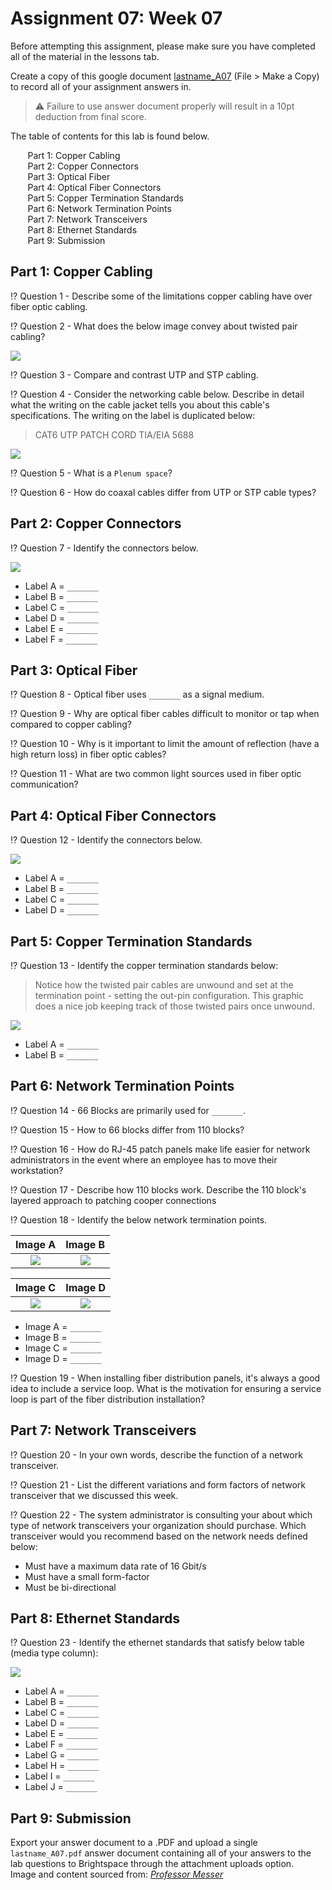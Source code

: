 # Assignment 07: Week 07

Before attempting this assignment, please make sure you have completed all of the material in the lessons tab. 

Create a copy of this google document [lastname_A07](https://docs.google.com/document/d/12d7pPWSDwo9QFtv23kcYVZBg5g1XVU_t7FvBHWTRyGw/edit?usp=sharing) (File > Make a Copy) to record all of your assignment answers in.

> :warning: Failure to use answer document properly will result in a 10pt deduction from final score.

The table of contents for this lab is found below.

&nbsp;&nbsp;&nbsp;&nbsp;&nbsp;&nbsp; Part 1: Copper Cabling <br>
&nbsp;&nbsp;&nbsp;&nbsp;&nbsp;&nbsp; Part 2: Copper Connectors <br>
&nbsp;&nbsp;&nbsp;&nbsp;&nbsp;&nbsp; Part 3: Optical Fiber <br>
&nbsp;&nbsp;&nbsp;&nbsp;&nbsp;&nbsp; Part 4: Optical Fiber Connectors <br>
&nbsp;&nbsp;&nbsp;&nbsp;&nbsp;&nbsp; Part 5: Copper Termination Standards <br>
&nbsp;&nbsp;&nbsp;&nbsp;&nbsp;&nbsp; Part 6: Network Termination Points <br>
&nbsp;&nbsp;&nbsp;&nbsp;&nbsp;&nbsp; Part 7: Network Transceivers <br>
&nbsp;&nbsp;&nbsp;&nbsp;&nbsp;&nbsp; Part 8: Ethernet Standards <br>
&nbsp;&nbsp;&nbsp;&nbsp;&nbsp;&nbsp; Part 9: Submission <br>

## Part 1: Copper Cabling

:interrobang: Question 1 - Describe some of the limitations copper cabling have over fiber optic cabling. <br>

:interrobang: Question 2 - What does the below image convey about twisted pair cabling? <br>

<img src="images/fig1.png">

:interrobang: Question 3 - Compare and contrast UTP and STP cabling.  <br>

:interrobang: Question 4 - Consider the networking cable below. Describe in detail what the writing on the cable jacket tells you about this cable's specifications. The writing on the label is duplicated below: <br>

> CAT6 UTP PATCH CORD TIA/EIA 5688

<img src="images/fig2.png">

:interrobang: Question 5 - What is a `Plenum space`? <br>

:interrobang: Question 6 - How do coaxal cables differ from UTP or STP cable types?<br>

## Part 2: Copper Connectors

:interrobang: Question 7 - Identify the connectors below. <br>

<img src="images/fig3.png">

* Label A = `_______` <br>
* Label B = `_______` <br>
* Label C = `_______` <br>
* Label D = `_______` <br>
* Label E = `_______` <br>
* Label F = `_______` <br>

## Part 3: Optical Fiber

:interrobang: Question 8 - Optical fiber uses `_______`  as a signal medium. <br>

:interrobang: Question 9 - Why are optical fiber cables difficult to monitor or tap when compared to copper cabling? <br>

:interrobang: Question 10 - Why is it important to limit the amount of reflection (have a high return loss) in fiber optic cables? <br>

:interrobang: Question 11 - What are two common light sources used in fiber optic communication? <br>

## Part 4: Optical Fiber Connectors

:interrobang: Question 12 - Identify the connectors below. <br>

<img src="images/fig4.png">

* Label A = `_______` <br>
* Label B = `_______` <br>
* Label C = `_______` <br>
* Label D = `_______` <br>

## Part 5: Copper Termination Standards

:interrobang: Question 13 - Identify the copper termination standards below: <br>

> Notice how the twisted pair cables are unwound and set at the termination point - setting the out-pin configuration. This graphic does a nice job keeping track of those twisted pairs once unwound.

<img src="images/fig5.png">

* Label A = `_______` <br>
* Label B = `_______` <br>

## Part 6: Network Termination Points

:interrobang: Question 14 - 66 Blocks are primarily used for `_______`. <br>

:interrobang: Question 15 - How to 66 blocks differ from 110 blocks? <br>

:interrobang: Question 16 - How do RJ-45 patch panels make life easier for network administrators in the event where an employee has to move their workstation? <br>

:interrobang: Question 17 - Describe how 110 blocks work. Describe the 110 block's layered approach to patching cooper connections <br>

:interrobang: Question 18 - Identify the below network termination points. <br>

| Image A             |  Image B |
:-------------------------:|:-------------------------:
![](images/fig6.jpg)  |  ![](images/fig7.png)

| Image C             |  Image D |
:-------------------------:|:-------------------------:
![](images/fig8.png)  |  ![](images/fig9.jpg)



* Image A = `_______` <br>
* Image B = `_______` <br>
* Image C = `_______` <br>
* Image D = `_______` <br>

:interrobang: Question 19 - When installing fiber distribution panels, it's always a good idea to include a service loop. What is the motivation for ensuring a service loop is part of the fiber distribution installation? <br>


## Part 7: Network Transceivers

:interrobang: Question 20 - In your own words, describe the function of a network transceiver. <br>

:interrobang: Question 21 - List the different variations and form factors of network transceiver that we discussed this week. <br>

:interrobang: Question 22 - The system administrator is consulting your about which type of network transceivers your organization should purchase. Which transceiver would you recommend based on the network needs defined below: <br>

* Must have a maximum data rate of 16 Gbit/s 
* Must have a small form-factor
* Must be bi-directional

## Part 8: Ethernet Standards

:interrobang: Question 23 - Identify the ethernet standards that satisfy below table (media type column): <br>

<img src="images/fig10.png">

* Label A = `_______` <br>
* Label B = `_______` <br>
* Label C = `_______` <br>
* Label D = `_______` <br>
* Label E = `_______` <br>
* Label F = `_______` <br>
* Label G = `_______` <br>
* Label H = `_______` <br>
* Label I = `_______` <br>
* Label J = `_______` <br>


## Part 9: Submission

Export your answer document to a .PDF and upload a single `lastname_A07.pdf` answer document containing all of your answers to the lab questions to Brightspace through the attachment uploads option. <br> Image and content sourced from: *[Professor Messer](https://www.professormesser.com/)*
